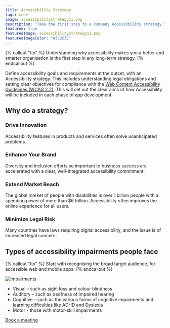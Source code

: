 ```yaml
---
title: Accessibility Strategy
tags: code
image: accessibilitystrategy11.png
description: "Take the first step to a company Accessibility strategy."
featured: true
featuredImage: accessibilitystrategy11.png
featuredImageColor: "#3C2C3E"
---
```


{% callout "tip" %}
Understanding why accessibility makes you a better and smarter organisation is the first step in any long-term strategy.
{% endcallout %}

Define accessibility goals and requirements at the outset, with an Accessibility strategy. This includes understanding legal obligations and setting clear objectives for compliance with the [Web Content Accessibility Guidelines (WCAG 2.2)](https://www.w3.org/TR/WCAG22/). This will set out the clear aims of how Accessibility will be included in each phase of app development.

## Why do a strategy?

### Drive Innovation
Accessibility features in products and services often solve unanticipated problems.

### Enhance Your Brand 
Diversity and inclusion efforts so important to business success are accelerated with a clear, well-integrated accessibility commitment.

### Extend Market Reach
The global market of people with disabilities is over 1 billion people with a spending power of more than $6 trillion. Accessibility often improves the online experience for all users.

### Minimize Legal Risk
Many countries have laws requiring digital accessibility, and the issue is of increased legal concern.

## Types of accessibility impairments people face

{% callout "tip" %}
Start with recognising the broad target audience, for accessible web and mobile apps.
{% endcallout %}


![Impairments](https://jaffamonkey.com/assets/images/featured/impairments.png "Impairments")


* Visual – such as sight loss and colour blindness
* Auditory – such as deafness of impaired hearing
* Cognitive – such as the various forms of cognitive impairments and learning difficulties like ADHD and Dyslexia
* Motor - those with motor-skill impairments

<a href="https://calendly.com/jaffamonkeyltd/intro-call" class="btn btn--primary" target="_blank" rel="noopener noreferrer">Book a meeting</a>